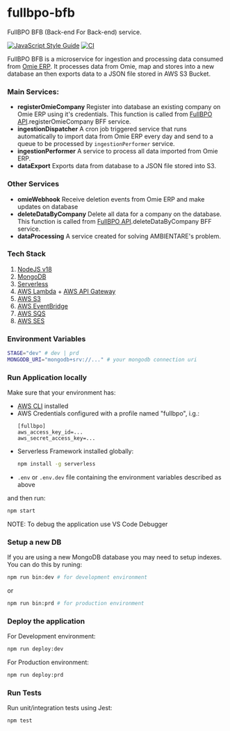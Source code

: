 # fullbpo-bfb
FullBPO BFB (Back-end For Back-end) service.

[![JavaScript Style Guide](https://img.shields.io/badge/code_style-standard-brightgreen.svg)](https://standardjs.com)
[![CI](https://github.com/ikaromarlon/fullbpo-bfb/actions/workflows/main.yml/badge.svg?branch=main)](https://github.com/ikaromarlon/fullbpo-bfb/actions/workflows/main.yml)

FullBPO BFB is a microservice for ingestion and processing data consumed from [Omie ERP](https://developer.omie.com.br/). It processes data from Omie, map and stores into a new database an then exports data to a JSON file stored in AWS S3 Bucket. 

<!-- Put your application diagram bellow -->
<!-- ![](docs/image.png) -->

### Main Services:
- **registerOmieCompany**
  Register into database an existing company on Omie ERP using it's credentials. This function is called from [FullBPO API](https://github.com/ikaromarlon/fullbpo-api).registerOmieCompany BFF service.
- **ingestionDispatcher**
  A cron job triggered service that runs automatically to import data from Omie ERP every day and send to a queue to be processed by ```ingestionPerformer``` service.
- **ingestionPerformer**
  A service to process all data imported from Omie ERP.
- **dataExport**
  Exports data from database to a JSON file stored into S3.

### Other Services
- **omieWebhook**
  Receive deletion events from Omie ERP and make updates on database
- **deleteDataByCompany**
  Delete all data for a company on the database. This function is called from [FullBPO API](https://github.com/ikaromarlon/fullbpo-api).deleteDataByCompany BFF service.
- **dataProcessing**
  A service created for solving AMBIENTARE's problem.

### Tech Stack
1. [NodeJS v18](https://nodejs.org/dist/latest-v18.x/docs/api/)
2. [MongoDB](https://www.mongodb.com/docs/)
3. [Serverless](https://www.serverless.com/framework/docs/)
4. [AWS Lambda](https://docs.aws.amazon.com/lambda/index.html) + [AWS API Gateway](https://docs.aws.amazon.com/apigateway/index.html)
5. [AWS S3](https://docs.aws.amazon.com/s3/index.html)
6. [AWS EventBridge](https://docs.aws.amazon.com/eventbridge/index.html)
7. [AWS SQS](https://docs.aws.amazon.com/sqs/index.html)
8. [AWS SES](https://docs.aws.amazon.com/ses/index.html)


### Environment Variables
```bash
STAGE="dev" # dev | prd
MONGODB_URI="mongodb+srv://..." # your mongodb connection uri
```
### Run Application locally

Make sure that your environment has:
- [AWS CLI](https://aws.amazon.com/cli/) installed
- AWS Credentials configured with a profile named "fullbpo", i.g.:
  ```
  [fullbpo]
  aws_access_key_id=...
  aws_secret_access_key=...
  ```
- Serverless Framework installed globally:
  ```bash
  npm install -g serverless
  ```
- ```.env``` or ```.env.dev``` file containing the environment variables described as above

and then run:

```bash
npm start 
```

NOTE: To debug the application use VS Code Debugger

### Setup a new DB

If you are using a new MongoDB database you may need to setup indexes. You can do this by runing:

```bash
npm run bin:dev # for development environment
```
or
```bash
npm run bin:prd # for production environment
```

### Deploy the application

For Development environment:

```bash
npm run deploy:dev
```

For Production environment:

```bash
npm run deploy:prd
```

### Run Tests

Run unit/integration tests using Jest:

```bash
npm test
```
